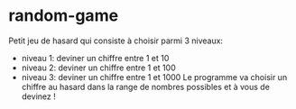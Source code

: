 # random-game

Petit jeu de hasard qui consiste à choisir parmi 3 niveaux:
  - niveau 1: deviner un chiffre entre 1 et 10
  - niveau 2: deviner un chiffre entre 1 et 100
  - niveau 3: deviner un chiffre entre 1 et 1000
Le programme va choisir un chiffre au hasard dans la range de nombres possibles et à vous de devinez !
